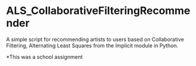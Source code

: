 # ALS_CollaborativeFilteringRecommender

A simple script for recommending artists to users based on Collaborative Filtering, Alternating Least Squares from the Implicit module in Python.


*This was a school assignment
